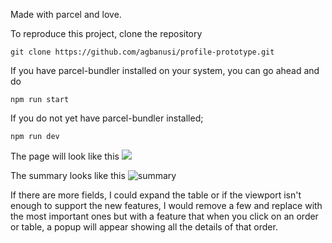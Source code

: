 Made with parcel and love.

To reproduce this project, clone the repository
```
git clone https://github.com/agbanusi/profile-prototype.git
```

If you have parcel-bundler installed on your system, you can go ahead and do
```
npm run start
```

If you do not yet have parcel-bundler installed;
```
npm run dev
```

The page will look like this
<img src="https://drive.google.com/uc?export=view&id=1L76vFCb37uUlGZSDt1-yKfXlP3ntY9sG" />

The summary looks like this
![summary](https://drive.google.com/file/d/1mK3Ae_eMg5dVsAIsbTWvZH7_259GZL42/view?usp=sharing)

If there are more fields, I could expand the table or if the viewport isn't enough to support the new features, I would remove a few and replace with the most important ones but with a feature that when you click on an order or table, a popup will appear showing all the details of that order.